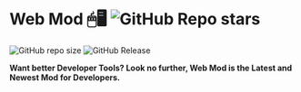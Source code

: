 # Web Mod 🖱🖥 <img alt="GitHub Repo stars" src="https://img.shields.io/github/stars/SandwichOriginal/Web-Mod">

<img alt="GitHub repo size" src="https://img.shields.io/github/repo-size/SandwichOriginal/Web-Mod"> <img alt="GitHub Release" src="https://img.shields.io/github/v/release/SandwichOriginal/Web-Mod">

**Want better Developer Tools? Look no further, Web Mod is the Latest and Newest Mod for Developers.**
